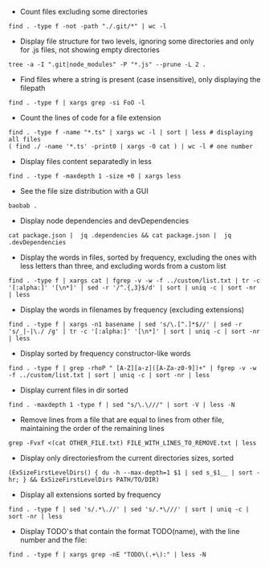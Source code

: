 - Count files excluding some directories
```shell
find . -type f -not -path "./.git/*" | wc -l
```

- Display file structure for two levels, ignoring some directories and only for .js files, not showing empty directories
```shell
tree -a -I ".git|node_modules" -P "*.js" --prune -L 2 .
```

- Find files where a string is present (case insensitive), only displaying the filepath
```shell
find . -type f | xargs grep -si FoO -l
```

- Count the lines of code for a file extension
```shell
find . -type f -name "*.ts" | xargs wc -l | sort | less # displaying all files
( find ./ -name '*.ts' -print0 | xargs -0 cat ) | wc -l # one number
```

- Display files content separatedly in less
```shell
find . -type f -maxdepth 1 -size +0 | xargs less
```

- See the file size distribution with a GUI
```shell
baobab .
```

- Display node dependencies and devDependencies
```shell
cat package.json |  jq .dependencies && cat package.json |  jq .devDependencies
```

- Display the words in files, sorted by frequency, excluding the ones with less letters than three, and excluding words from a custom list
```shell
find . -type f | xargs cat | fgrep -v -w -f ../custom/list.txt | tr -c '[:alpha:]' '[\n*]' | sed -r '/^.{,3}$/d' | sort | uniq -c | sort -nr | less
```

- Display the words in filenames by frequency (excluding extensions)
```shell
find . -type f | xargs -n1 basename | sed 's/\.[^.]*$//' | sed -r 's/_|-|\./ /g' | tr -c '[:alpha:]' '[\n*]' | sort | uniq -c | sort -nr | less
```

- Display sorted by frequency constructor-like words
```shell
find . -type f | grep -rhoP " [A-Z][a-z]([A-Za-z0-9])+" | fgrep -v -w -f ../custom/list.txt | sort | uniq -c | sort -nr | less
```

- Display current files in dir sorted
```shell
find . -maxdepth 1 -type f | sed "s/\.\///" | sort -V | less -N
```

- Remove lines from a file that are equal to lines from other file, maintaining the order of the remaining lines
```shell
grep -Fvxf <(cat OTHER_FILE.txt) FILE_WITH_LINES_TO_REMOVE.txt | less
```

- Display only directoriesfrom the current directories sizes, sorted
```shell
(ExSizeFirstLevelDirs() { du -h --max-depth=1 $1 | sed s_$1__ | sort -hr; } && ExSizeFirstLevelDirs PATH/TO/DIR)
```

- Display all extensions sorted by frequency
```shell
find . -type f | sed 's/.*\.//' | sed 's/.*\///' | sort | uniq -c | sort -nr | less
```

- Display TODO's that contain the format TODO(name), with the line number and the file:
```shell
find . -type f | xargs grep -nE "TODO\(.+\):" | less -N
```
